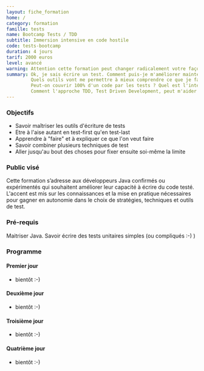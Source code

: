```yaml
---
layout: fiche_formation
home: /
category: formation
famille: tests
name: Bootcamp Tests / TDD
subtitle: Immersion intensive en code hostile
code: tests-bootcamp
duration: 4 jours
tarif: 2000 euros
level: avancé
warning: Attention cette formation peut changer radicalement votre façon de coder !
summary: Ok, je sais écrire un test. Comment puis-je m'améliorer maintenant ? Pas où commencer ?
         Quels outils vont me permettre à mieux comprendre ce que je fais et ce que je dois faire ?
         Peut-on couvrir 100% d'un code par les tests ? Quel est l'intérêt de savoir le faire ?
         Comment l'approche TDD, Test Driven Development, peut m'aider ?
---
```


### Objectifs

 + Savoir maîtriser les outils d'écriture de tests
 + Etre à l'aise autant en test-first qu'en test-last
 + Apprendre à "faire" et à expliquer ce que l'on veut faire
 + Savoir combiner plusieurs techniques de test
 + Aller jusqu'au bout des choses pour fixer ensuite soi-même la limite

### Public visé

Cette formation s’adresse aux développeurs Java confirmés ou expérimentés qui souhaitent
améliorer leur capacité à écrire du code testé. L'accent est mis sur les connaissances
et la mise en pratique nécessaires pour gagner en autonomie dans le choix de stratégies, techniques
 et outils de test.

### Pré-requis

Maitriser Java. Savoir écrire des tests unitaires simples (ou compliqués :-) )

### Programme

#### Premier jour

 + bientôt :-)

#### Deuxième jour

 + bientôt :-)

#### Troisième jour

 + bientôt :-)

#### Quatrième jour

 + bientôt :-)
